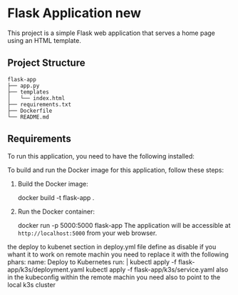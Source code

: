 # Flask Application new

This project is a simple Flask web application that serves a home page using an HTML template.

## Project Structure

```
flask-app
├── app.py
├── templates
│   └── index.html
├── requirements.txt
├── Dockerfile
└── README.md
```

## Requirements

To run this application, you need to have the following installed:


To build and run the Docker image for this application, follow these steps:

1. Build the Docker image:

   docker build -t flask-app .

2. Run the Docker container:

   
   docker run -p 5000:5000 flask-app
The application will be accessible at `http://localhost:5000` from your web browser.
 
the deploy to kubenet section in deploy.yml file define as disable if you whant it to work on 
remote machin you need to replace it with the following phars:
name: Deploy to Kubernetes
  run: |
    kubectl apply -f flask-app/k3s/deployment.yaml
    kubectl apply -f flask-app/k3s/service.yaml
also in the kubeconfig within the remote machin you need also to point to the local k3s cluster
